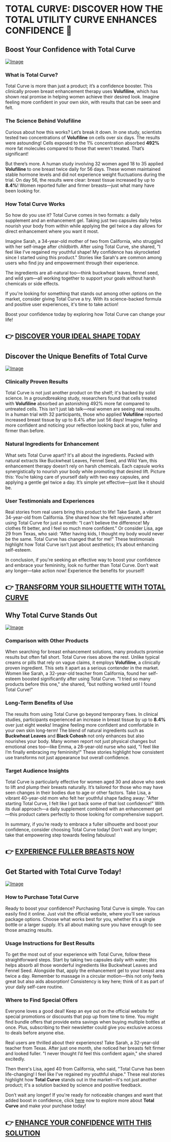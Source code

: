 # TOTAL CURVE: DISCOVER HOW THE TOTAL UTILITY CURVE ENHANCES CONFIDENCE 🌟

## Boost Your Confidence with Total Curve
[![Image](https://www2.sellhealth.com/97/totalcurve_icon001_450x600.gif)](https://gchaffi.com/mxG3GTrP)

### What is Total Curve?
Total Curve is more than just a product; it’s a confidence booster. This clinically proven breast enhancement therapy uses **Volufiline**, which has shown real promise in helping women achieve their desired look. Imagine feeling more confident in your own skin, with results that can be seen and felt.

### The Science Behind Volufiline
Curious about how this works? Let’s break it down. In one study, scientists tested two concentrations of **Volufiline** on cells over six days. The results were astounding! Cells exposed to the 1% concentration absorbed **492%** more fat molecules compared to those that weren't treated. That’s significant! 

But there’s more. A human study involving 32 women aged 18 to 35 applied **Volufiline** to one breast twice daily for 56 days. These women maintained stable hormone levels and did not experience weight fluctuations during the trial. On day 56, the results were clear: breast tissue increased by up to **8.4%**! Women reported fuller and firmer breasts—just what many have been looking for.

### How Total Curve Works
So how do you use it? Total Curve comes in two formats: a daily supplement and an enhancement gel. Taking just two capsules daily helps nourish your body from within while applying the gel twice a day allows for direct enhancement where you want it most.

Imagine Sarah, a 34-year-old mother of two from California, who struggled with her self-image after childbirth. After using Total Curve, she shared, "I feel like I’ve regained my youthful shape! My confidence has skyrocketed since I started using this product." Stories like Sarah's are common among users who find joy and empowerment through their experience.

The ingredients are all-natural too—think buckwheat leaves, fennel seed, and wild yam—all working together to support your goals without harsh chemicals or side effects.

If you're looking for something that stands out among other options on the market, consider giving Total Curve a try. With its science-backed formula and positive user experiences, it's time to take action!

Boost your confidence today by exploring how Total Curve can change your life!



## 👉 [DISCOVER YOUR IDEAL SHAPE TODAY](https://gchaffi.com/mxG3GTrP)

## Discover the Unique Benefits of Total Curve
[![Image](https://www2.sellhealth.com/97/totalcurve_300x250_2.gif)](https://gchaffi.com/mxG3GTrP)

### Clinically Proven Results  
Total Curve is not just another product on the shelf; it's backed by solid science. In a groundbreaking study, researchers found that cells treated with **Volufiline** absorbed an astonishing 492% more fat compared to untreated cells. This isn't just lab talk—real women are seeing real results. In a human trial with 32 participants, those who applied **Volufiline** reported increased breast tissue by up to 8.4% after just 56 days! Imagine feeling more confident and noticing your reflection looking back at you, fuller and firmer than before.

### Natural Ingredients for Enhancement  
What sets Total Curve apart? It's all about the ingredients. Packed with natural extracts like Buckwheat Leaves, Fennel Seed, and Wild Yam, this enhancement therapy doesn’t rely on harsh chemicals. Each capsule works synergistically to nourish your body while promoting that desired lift. Picture this: You’re taking care of yourself daily with two easy capsules, and applying a gentle gel twice a day. It’s simple yet effective—just like it should be.

### User Testimonials and Experiences  
Real stories from real users bring this product to life! Take Sarah, a vibrant 34-year-old from California. She shared how she felt rejuvenated after using Total Curve for just a month: “I can’t believe the difference! My clothes fit better, and I feel so much more confident.” Or consider Lisa, age 29 from Texas, who said: “After having kids, I thought my body would never be the same. Total Curve has changed that for me!” These testimonials highlight how Total Curve isn’t just about aesthetics; it’s about enhancing self-esteem.

In conclusion, if you're seeking an effective way to boost your confidence and embrace your femininity, look no further than Total Curve. Don’t wait any longer—take action now! Experience the benefits for yourself!



## 👉 [TRANSFORM YOUR SILHOUETTE WITH TOTAL CURVE](https://gchaffi.com/mxG3GTrP)

## Why Total Curve Stands Out  
[![Image](https://www2.sellhealth.com/97/totalcurve400.jpg)](https://gchaffi.com/mxG3GTrP)  
### Comparison with Other Products  
When searching for breast enhancement solutions, many products promise results but often fall short. Total Curve rises above the rest. Unlike typical creams or pills that rely on vague claims, it employs **Volufiline**, a clinically proven ingredient. This sets it apart as a serious contender in the market. Women like Sarah, a 32-year-old teacher from California, found her self-esteem boosted significantly after using Total Curve. "I tried so many products before this one," she shared, "but nothing worked until I found Total Curve!"  

### Long-Term Benefits of Use  
The results from using Total Curve go beyond temporary fixes. In clinical studies, participants experienced an increase in breast tissue by up to **8.4%** over just eight weeks! Imagine feeling more confident and comfortable in your own skin long-term! The blend of natural ingredients such as **Buckwheat Leaves** and **Black Cohosh** not only enhances but also nourishes your body. Many women report not just physical changes but emotional ones too—like Emma, a 28-year-old nurse who said, "I feel like I’m finally embracing my femininity!" These stories highlight how consistent use transforms not just appearance but overall confidence.

### Target Audience Insights  
Total Curve is particularly effective for women aged 30 and above who seek to lift and plump their breasts naturally. It’s tailored for those who may have seen changes in their bodies due to age or other factors. Take Lisa, a vibrant 40-year-old mom who felt her youthful shape fading away: "After starting Total Curve, I felt like I got back some of that lost confidence!" With its dual approach—a daily supplement combined with an enhancement gel—this product caters perfectly to those looking for comprehensive support.

In summary, if you’re ready to embrace a fuller silhouette and boost your confidence, consider choosing Total Curve today! Don’t wait any longer; take that empowering step towards feeling fabulous!



## 👉 [EXPERIENCE FULLER BREASTS NOW](https://gchaffi.com/mxG3GTrP)

## Get Started with Total Curve Today!

[![Image](https://www2.sellhealth.com/97/totalcurve_468x80_1.jpg)](https://gchaffi.com/mxG3GTrP)

### How to Purchase Total Curve
Ready to boost your confidence? Purchasing Total Curve is simple. You can easily find it online. Just visit the official website, where you’ll see various package options. Choose what works best for you, whether it’s a single bottle or a larger supply. It’s all about making sure you have enough to see those amazing results.

### Usage Instructions for Best Results
To get the most out of your experience with Total Curve, follow these straightforward steps. Start by taking two capsules daily with water; this helps absorb all those wonderful ingredients like Buckwheat Leaves and Fennel Seed. Alongside that, apply the enhancement gel to your breast area twice a day. Remember to massage in a circular motion—this not only feels great but also aids absorption! Consistency is key here; think of it as part of your daily self-care routine.

### Where to Find Special Offers
Everyone loves a good deal! Keep an eye out on the official website for special promotions or discounts that pop up from time to time. You might find bundle offers that provide extra savings when buying multiple bottles at once. Plus, subscribing to their newsletter could give you exclusive access to deals before anyone else.

Real users are thrilled about their experiences! Take Sarah, a 32-year-old teacher from Texas. After just one month, she noticed her breasts felt firmer and looked fuller. "I never thought I’d feel this confident again," she shared excitedly.

Then there's Lisa, aged 40 from California, who said, "Total Curve has been life-changing! I feel like I've regained my youthful shape." These real stories highlight how **Total Curve** stands out in the market—it's not just another product; it's a solution backed by science and positive feedback.

Don’t wait any longer! If you're ready for noticeable changes and want that added boost in confidence, click [here](https://gchaffi.com/mxG3GTrP) now to explore more about **Total Curve** and make your purchase today!



## 👉 [ENHANCE YOUR CONFIDENCE WITH THIS SOLUTION](https://gchaffi.com/mxG3GTrP)